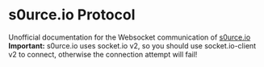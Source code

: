 # s0urce.io Protocol

Unofficial documentation for the Websocket communication of [s0urce.io](http://s0urce.io/)
**Important:** s0urce.io uses socket.io v2, so you should use socket.io-client v2 to connect, otherwise the connection attempt will fail!
